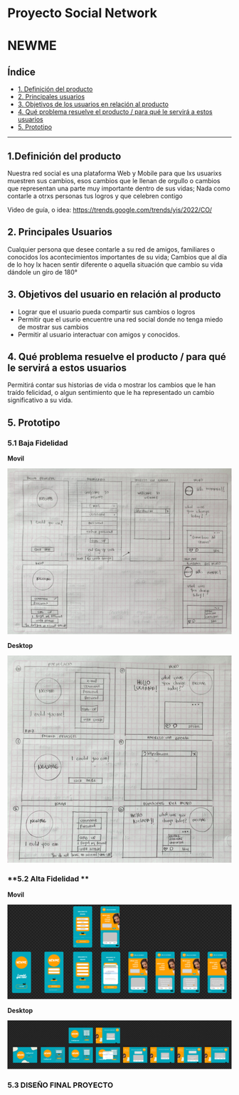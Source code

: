 # Proyecto Social Network
# **NEWME**

## Índice

* [1. Definición del producto](#1-definición-del-producto)
* [2. Principales usuarios](#2-princiaples-usuarios)
* [3. Objetivos de los usuarios en relación al producto](#3-objetivos-producto)
* [4. Qué problema resuelve el producto / para qué le servirá a estos usuarios](#4-problemas-resuelve)
* [5. Prototipo](#5-prototipo)

***

## **1.Definición del producto**

Nuestra red social es una plataforma Web y Mobile para que lxs usuarixs muestren sus cambios, esos cambios que le llenan de orgullo o cambios que representan una parte muy importante dentro de sus vidas; Nada como contarle a otrxs personas tus logros y que celebren contigo

Video de guía, o idea: https://trends.google.com/trends/yis/2022/CO/

## **2. Principales Usuarios**

Cualquier persona que desee contarle a su red de amigos, familiares o conocidos los acontecimientos importantes de su vida; Cambios que al día de lo hoy lx hacen sentir diferente o aquella situación que cambio su vida dándole un giro de 180°

## **3. Objetivos del usuario en relación al producto**

- Lograr que el usuario pueda compartir sus cambios o logros
- Permitir que el usurio encuentre una red social donde no tenga miedo de mostrar sus cambios
- Permitir al usuario interactuar con amigos y conocidos.

## **4. Qué problema resuelve el producto / para qué le servirá a estos usuarios**

Permitirá contar sus historias de vida o mostrar los cambios que le han traído felicidad, o algun sentimiento que le ha representado un cambio significativo a su vida.

## **5. Prototipo**

### **5.1 Baja Fidelidad**

 **Movil**

![Prototipo Blanco y Negro Movil](./img/prototipoBajaFidelidad0.1.jpeg)

**Desktop**

![Prototipo Blanco y Negro Desktop](./img/PrototipoBajaFedelidad0.2.jpeg)


### **5.2 Alta Fidelidad **

 **Movil**

![Prototipo Alta Fidelidad Movil](./img/PrototipoAltaFidelidad0.1.png)

**Desktop**

![Prototipo Alta Fidelidad Movil](./img/PrototipoAltaFidelidad0.2.png)


### **5.3 DISEÑO FINAL PROYECTO**
